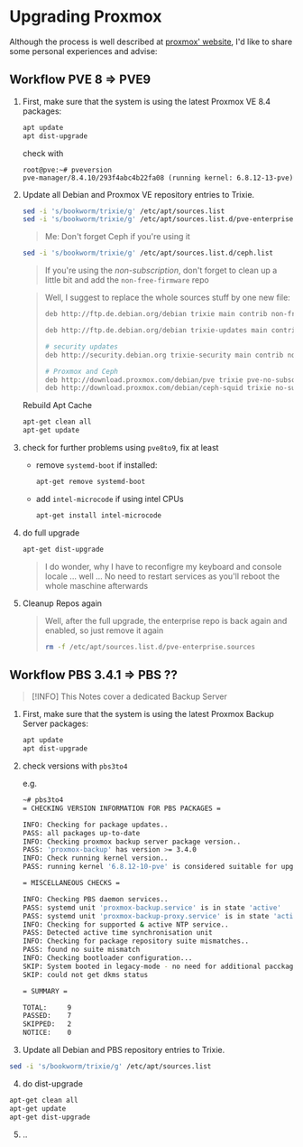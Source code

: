 # Upgrading Proxmox
Although the process is well described at [proxmox' website](), I'd like to share some personal experiences and advise:

## Workflow PVE 8 => PVE9

1) First, make sure that the system is using the latest Proxmox VE 8.4 packages:

   ```bash
   apt update
   apt dist-upgrade
   ```
   check with
   ```
   root@pve:~# pveversion
   pve-manager/8.4.10/293f4abc4b22fa08 (running kernel: 6.8.12-13-pve)
   ```

2) Update all Debian and Proxmox VE repository entries to Trixie.

   ```bash
   sed -i 's/bookworm/trixie/g' /etc/apt/sources.list
   sed -i 's/bookworm/trixie/g' /etc/apt/sources.list.d/pve-enterprise.list
   ```
   
   > Me: Don't forget Ceph if you're using it

   ```bash
   sed -i 's/bookworm/trixie/g' /etc/apt/sources.list.d/ceph.list
   ```
   
   > If you're using the _non-subscription_, don't forget to clean up a little bit
   > and add the `non-free-firmware` repo

   > Well, I suggest to replace the whole sources stuff by one new file:
   >
   > ```bash
   > deb http://ftp.de.debian.org/debian trixie main contrib non-free-firmware
   > 
   > deb http://ftp.de.debian.org/debian trixie-updates main contrib non-free-firmware
   > 
   > # security updates
   > deb http://security.debian.org trixie-security main contrib non-free-firmware
   >
   > # Proxmox and Ceph
   > deb http://download.proxmox.com/debian/pve trixie pve-no-subscription
   > deb http://download.proxmox.com/debian/ceph-squid trixie no-subscription
   > ```
   
   Rebuild Apt Cache

   ```bash
   apt-get clean all
   apt-get update
   ```
3) check for further problems using `pve8to9`, fix at least

   - remove `systemd-boot` if installed:

     ```bash
     apt-get remove systemd-boot
     ```
   - add `intel-microcode` if using intel CPUs

     ```bash
     apt-get install intel-microcode
     ```
4) do full upgrade

   ```bash
   apt-get dist-upgrade
   ```

   > I do wonder, why I have to reconfigre my keyboard and console locale ... well ...
   > No need to restart services as you'll reboot the whole maschine afterwards

5) Cleanup Repos again

   > Well, after the full upgrade, the enterprise repo is back again and enabled, so just remove it again
   >
   > ```bash
   > rm -f /etc/apt/sources.list.d/pve-enterprise.sources
   > ```

## Workflow PBS 3.4.1 => PBS ??

> [!INFO]
> This Notes cover a dedicated Backup Server

1) First, make sure that the system is using the latest Proxmox Backup Server packages:

   ```bash
   apt update
   apt dist-upgrade
   ```
2) check versions with `pbs3to4`

   e.g.
   ```bash
   ~# pbs3to4
   = CHECKING VERSION INFORMATION FOR PBS PACKAGES =
   
   INFO: Checking for package updates..
   PASS: all packages up-to-date
   INFO: Checking proxmox backup server package version..
   PASS: 'proxmox-backup' has version >= 3.4.0
   INFO: Check running kernel version..
   PASS: running kernel '6.8.12-10-pve' is considered suitable for upgrade.
   
   = MISCELLANEOUS CHECKS =
   
   INFO: Checking PBS daemon services..
   PASS: systemd unit 'proxmox-backup.service' is in state 'active'
   PASS: systemd unit 'proxmox-backup-proxy.service' is in state 'active'
   INFO: Checking for supported & active NTP service..
   PASS: Detected active time synchronisation unit
   INFO: Checking for package repository suite mismatches..
   PASS: found no suite mismatch
   INFO: Checking bootloader configuration...
   SKIP: System booted in legacy-mode - no need for additional pacckages.
   SKIP: could not get dkms status
   
   = SUMMARY =
   
   TOTAL:     9
   PASSED:    7
   SKIPPED:   2
   NOTICE:    0
   ```
    
3) Update all Debian and PBS repository entries to Trixie.

  ```bash
  sed -i 's/bookworm/trixie/g' /etc/apt/sources.list
  ```

4) do dist-upgrade

  ```bash
  apt-get clean all
  apt-get update
  apt-get dist-upgrade
  ```

5) ..
